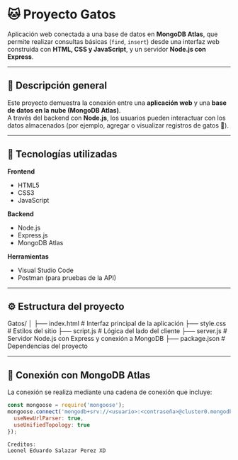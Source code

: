 # 🐱 Proyecto Gatos

Aplicación web conectada a una base de datos en **MongoDB Atlas**, que permite realizar consultas básicas (`find`, `insert`) desde una interfaz web construida con **HTML, CSS y JavaScript**, y un servidor **Node.js con Express**.

---

## 🚀 Descripción general

Este proyecto demuestra la conexión entre una **aplicación web** y una **base de datos en la nube (MongoDB Atlas)**.  
A través del backend con **Node.js**, los usuarios pueden interactuar con los datos almacenados (por ejemplo, agregar o visualizar registros de gatos 🐾).

---

## 🧰 Tecnologías utilizadas

**Frontend**
- HTML5  
- CSS3  
- JavaScript  

**Backend**
- Node.js  
- Express.js  
- MongoDB Atlas  

**Herramientas**
- Visual Studio Code  
- Postman (para pruebas de la API)

---

## ⚙️ Estructura del proyecto

Gatos/
│
├── index.html # Interfaz principal de la aplicación
├── style.css # Estilos del sitio
├── script.js # Lógica del lado del cliente
├── server.js # Servidor Node.js con Express y conexión a MongoDB
├── package.json # Dependencias del proyecto

---

## 🔌 Conexión con MongoDB Atlas

La conexión se realiza mediante una cadena de conexión que incluye:
```js
const mongoose = require('mongoose');
mongoose.connect('mongodb+srv://<usuario>:<contraseña>@cluster0.mongodb.net/gatos', {
  useNewUrlParser: true,
  useUnifiedTopology: true
});

Creditos:
Leonel Eduardo Salazar Perez XD
